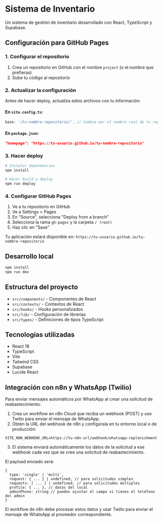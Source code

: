 # Sistema de Inventario

Un sistema de gestión de inventario desarrollado con React, TypeScript y Supabase.

## Configuración para GitHub Pages

### 1. Configurar el repositorio

1. Crea un repositorio en GitHub con el nombre `project` (o el nombre que prefieras)
2. Sube tu código al repositorio

### 2. Actualizar la configuración

Antes de hacer deploy, actualiza estos archivos con tu información:

#### En `vite.config.ts`:
```typescript
base: '/tu-nombre-repositorio/', // Cambia por el nombre real de tu repositorio
```

#### En `package.json`:
```json
"homepage": "https://tu-usuario.github.io/tu-nombre-repositorio"
```

### 3. Hacer deploy

```bash
# Instalar dependencias
npm install

# Hacer build y deploy
npm run deploy
```

### 4. Configurar GitHub Pages

1. Ve a tu repositorio en GitHub
2. Ve a Settings > Pages
3. En "Source", selecciona "Deploy from a branch"
4. Selecciona la rama `gh-pages` y la carpeta `/ (root)`
5. Haz clic en "Save"

Tu aplicación estará disponible en: `https://tu-usuario.github.io/tu-nombre-repositorio`

## Desarrollo local

```bash
npm install
npm run dev
```

## Estructura del proyecto

- `src/components/` - Componentes de React
- `src/contexts/` - Contextos de React
- `src/hooks/` - Hooks personalizados
- `src/lib/` - Configuración de librerías
- `src/types/` - Definiciones de tipos TypeScript

## Tecnologías utilizadas

- React 18
- TypeScript
- Vite
- Tailwind CSS
- Supabase
- Lucide React 

## Integración con n8n y WhatsApp (Twilio)

Para enviar mensajes automáticos por WhatsApp al crear una solicitud de reabastecimiento:

1. Crea un workflow en n8n Cloud que reciba un webhook (POST) y use Twilio para enviar el mensaje de WhatsApp.
2. Obtén la URL del webhook de n8n y configúrala en tu entorno local o de producción:

```
VITE_N8N_WEBHOOK_URL=https://tu-n8n-url/webhook/whatsapp-replenishment
```

3. El sistema enviará automáticamente los datos de la solicitud a ese webhook cada vez que se cree una solicitud de reabastecimiento.

El payload enviado será:

```
{
  type: 'single' | 'multi',
  request: { ... } | undefined, // para solicitudes simples
  requests: [ ... ] | undefined, // para solicitudes múltiples
  profile: { ... }, // datos del local
  adminPhone: string // puedes ajustar el campo si tienes el teléfono del admin
}
```

El workflow de n8n debe procesar estos datos y usar Twilio para enviar el mensaje de WhatsApp al proveedor correspondiente. 